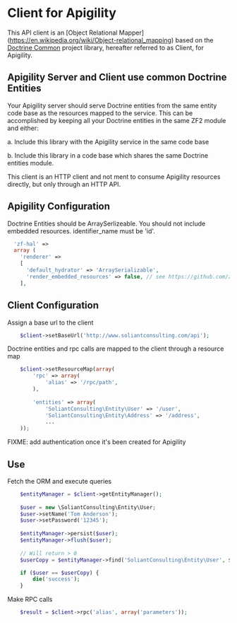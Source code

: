 Client for Apigility
====================

This API client is an [Object Relational Mapper]
(https://en.wikipedia.org/wiki/Object-relational_mapping) based on the 
[Doctrine Common](http://www.doctrine-project.org/projects/common.html) 
project library, hereafter referred to as Client, for Apigility.


Apigility Server and Client use common Doctrine Entities
--------------------------------------------------------

Your Apigility server should serve Doctrine entities from the same entity code 
base as the resources mapped to the service.  This can be accomplished by 
keeping all your Doctrine entities in the same ZF2 module and either:

a. Include this library with the Apigility service in the same code base

b. Include this library in a code base which shares the same Doctrine entities module.

This client is an HTTP client and not ment to consume Apigility resources directly, but only through an HTTP API.


Apigility Configuration
-----------------------

Doctrine Entities should be ArraySerlizeable.  You should not include embedded resources.
identifier_name must be 'id'.

```php
  'zf-hal' =>
  array (
    'renderer' =>
    [
      'default_hydrator' => 'ArraySerializable',
      'render_embedded_resources' => false, // see https://github.com/zfcampus/zf-hal/pull/3
    ],
```

Client Configuration
--------------------

Assign a base url to the client

```php
    $client->setBaseUrl('http://www.soliantconsulting.com/api');
```

Doctrine entities and rpc calls are mapped to the client through a resource map

```php
    $client->setResourceMap(array(
        'rpc' => array(
            'alias' => '/rpc/path',
        ),
        
        'entities' => array(
            'SoliantConsulting\Entity\User' => '/user',
            'SoliantConsulting\Entity\Address' => '/address',
            ...
    ));
```

FIXME:  add authentication once it's been created for Apigility

Use
---

Fetch the ORM and execute queries

```php
    $entityManager = $client->getEntityManager();
    
    $user = new \SoliantConsulting\Entity\User;
    $user->setName('Tom Anderson');
    $user->setPassword('12345');
    
    $entityManager->persist($user);
    $entityManager->flush($user);
    
    // Will return > 0
    $userCopy = $entityManager->find('SoliantConsulting\Entity\User', $user->getId()); 

    if ($user == $userCopy) {
        die('success');
    }
```

Make RPC calls

```php
    $result = $client->rpc('alias', array('parameters'));
```
